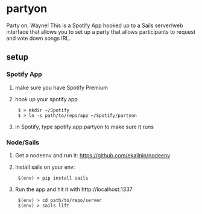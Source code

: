 partyon
=======

Party on, Wayne! This is a Spotify App hooked up to a Sails server/web interface that allows you to set up a party that allows participants to request and vote down songs IRL.

setup
-----
### Spotify App
1. make sure you have Spotify Premium
2. hook up your spotify app

		$ > mkdir ~/Spotify
		$ > ln -s path/to/repo/app ~/Spotify/partyon

3. in Spotify, type spotify:app:partyon to make sure it runs

### Node/Sails
1. Get a nodeenv and run it: https://github.com/ekalinin/nodeenv
2. Install sails on your env:

		$(env) > pip install sails

3. Run the app and hit it with http://localhost:1337
	
		$(env) > cd path/to/repo/server
		$(env) > sails lift

